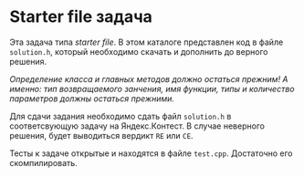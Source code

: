 # Starter file задача

Эта задача типа _starter file_. В этом каталоге представлен код в файле `solution.h`, который необходимо скачать и дополнить до верного решения. 

*Определение класса и главных методов должно остаться прежним! А именно: тип возвращаемого занчения, имя функции, типы и количество параметров должны остаться прежними.*

Для сдачи задания необходимо сдать файл `solution.h` в соответсвующую задачу на Яндекс.Контест. В случае неверного решения, будет выводиться вердикт `RE` или `CE`. 

Тесты к задаче открытые и находятся в файле `test.cpp`. Достаточно его скомпилировать.